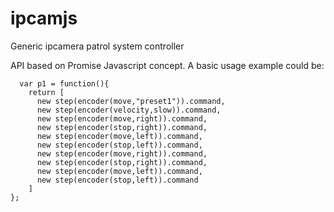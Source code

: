 # ipcamjs
Generic ipcamera patrol system controller

API based on Promise Javascript concept.
A basic usage example could be:

      var p1 = function(){
        return [
          new step(encoder(move,"preset1")).command,
          new step(encoder(velocity,slow)).command,
          new step(encoder(move,right)).command,
          new step(encoder(stop,right)).command,
          new step(encoder(move,left)).command,
          new step(encoder(stop,left)).command,
          new step(encoder(move,right)).command,
          new step(encoder(stop,right)).command,
          new step(encoder(move,left)).command,
          new step(encoder(stop,left)).command
        ]
    };
